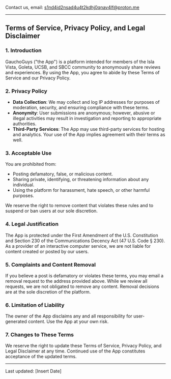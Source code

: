 Contact us, email: s1nd4id2nsad4u4t2kdhj0qnav4lf@proton.me

---

## Terms of Service, Privacy Policy, and Legal Disclaimer

### 1. Introduction
GauchoGuys ("the App") is a platform intended for members of the Isla Vista, Goleta, UCSB, and SBCC community to anonymously share reviews and experiences. By using the App, you agree to abide by these Terms of Service and our Privacy Policy.

### 2. Privacy Policy
- **Data Collection**: We may collect and log IP addresses for purposes of moderation, security, and ensuring compliance with these terms.
- **Anonymity**: User submissions are anonymous; however, abusive or illegal activities may result in investigation and reporting to appropriate authorities.
- **Third-Party Services**: The App may use third-party services for hosting and analytics. Your use of the App implies agreement with their terms as well.

### 3. Acceptable Use
You are prohibited from:
- Posting defamatory, false, or malicious content.
- Sharing private, identifying, or threatening information about any individual.
- Using the platform for harassment, hate speech, or other harmful purposes.

We reserve the right to remove content that violates these rules and to suspend or ban users at our sole discretion.

### 4. Legal Justification
The App is protected under the First Amendment of the U.S. Constitution and Section 230 of the Communications Decency Act (47 U.S. Code § 230). As a provider of an interactive computer service, we are not liable for content created or posted by our users.

### 5. Complaints and Content Removal
If you believe a post is defamatory or violates these terms, you may email a removal request to the address provided above. While we review all requests, we are not obligated to remove any content. Removal decisions are at the sole discretion of the platform.

### 6. Limitation of Liability
The owner of the App disclaims any and all responsibility for user-generated content. Use the App at your own risk.

### 7. Changes to These Terms
We reserve the right to update these Terms of Service, Privacy Policy, and Legal Disclaimer at any time. Continued use of the App constitutes acceptance of the updated terms.

---

Last updated: [Insert Date]

